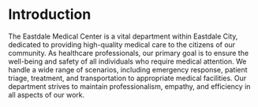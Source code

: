 # Introduction

The Eastdale Medical Center is a vital department within Eastdale City, dedicated to providing high-quality medical care to the citizens of our community. As healthcare professionals, our primary goal is to ensure the well-being and safety of all individuals who require medical attention. We handle a wide range of scenarios, including emergency response, patient triage, treatment, and transportation to appropriate medical facilities. Our department strives to maintain professionalism, empathy, and efficiency in all aspects of our work.
